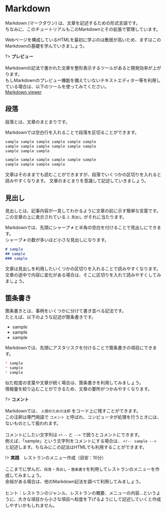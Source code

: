 # Markdown

Markdown (マークダウン) は、文章を記述するための形式言語です。<br>
ちなみに、このチュートリアルもこのMarkdownとその拡張で管理しています。

Webページを構成しているHTMLを最初に学ぶのは敷居が高いため、まずはこのMarkdownの基礎を学んでいきましょう。

?> **プレビュー**<br><br>
Markdownの記法で書かれた文章を整形表示するツールがあると開発効率が上がります。<br>
もしMarkdownのプレビュー機能を備えていないテキストエディター等を利用している場合は、以下のツールを使ってみてください。<br>
<a href="sample\editor\index.html" target="_blank">Markdown viewer</a>

## 段落

段落とは、文章のまとまりです。

Markdownでは空白行を入れることで段落を区切ることができます。

```markdown
sample sample sample sample sample sample
sample sample sample sample sample sample
sample sample sample

sample sample sample sample sample sample
sample sample sample sample
```

文章はそのままでも読むことができますが、段落でいくつかの区切りを入れると読みやすくなります。
文章のまとまりを意識して記述していきましょう。


## 見出し

見出しとは、記事内容が一見してわかるように文章の前に示す簡単な言葉です。<br>
この文章の上に表示されている `2.見出し` がそれに当たります。

Markdownでは、先頭にシャープ `#` と半角の空白を付けることで見出しにできます。<br>
シャープ `#` の数が多いほど小さな見出しになります。

```markdown
# sample
## sample
### sample
```

文章は見出しを利用したいくつかの区切りを入れることで読みやすくなります。
文章の途中で内容に変化がある場合は、そこに区切りを入れて読みやすくしてみましょう。


## 箇条書き

箇条書きとは、事柄をいくつかに分けて書き並べる記法です。<br>
たとえば、以下のような記述が箇条書きです。

* sample
* sample
* sample

Markdownでは、先頭にアスタリスクを付けることで箇条書きの項目にできます。

```markdown
* sample
* sample
* sample
```

似た粒度の言葉や文章が続く場合は、箇条書きを利用してみましょう。<br>
情報量を絞り込むことができるため、文章の要所がつかみやすくなります。

?> **コメント**<br><br>
Markdownでは、 `人間のための注釈` をコード上に残すことができます。<br>
この注釈は専門用語で `コメント` と呼ばれ、コンピュータが処理を行うときには、ないものとして扱われます。<br><br>
コメントにしたい文字列は `<!--` と `-->` で囲うとコメントにできます。<br>
例えば、「sample」という文字列をコメントにする場合は、 `<!-- sample -->` と記述します。ちなみにこの記法はHTMLでも利用することができます。

!> **実践**　レストランのメニュー作成（目安：10分）<br><br>
ここまでに学んだ、`段落`・`見出し`・`箇条書き`を利用してレストランのメニューを作成してみましょう。<br>
余裕がある場合は、他のMarkdown記法を調べて利用してみましょう。<br><br>
ヒント：レストランのジャンル、レストランの概要、メニューの内容...というように、大きな項目から小さな項目へ粒度を下げるようにして記述していくと作成しやすいかもしれません。
